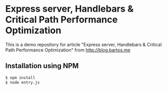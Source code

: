 # Express server, Handlebars & Critical Path Performance Optimization

This is a demo repository for article "Express server, Handlebars & Critical Path Performance Optimization" from http://blog.bartos.me

## Installation using NPM

```sh
$ npm install
$ node entry.js
```
